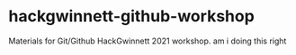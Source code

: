 # hackgwinnett-github-workshop
Materials for Git/Github HackGwinnett 2021 workshop.
am i doing this right
